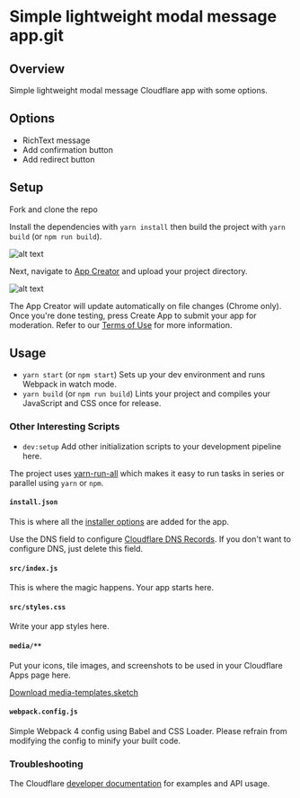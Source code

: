 [build]: ./media/build.gif "Build create-cloudflare-app"
[upload]: ./media/upload.gif "Upload create-cloudflare-app"

# Simple lightweight modal message app.git

## Overview

Simple lightweight modal message Cloudflare app with some options.

## Options

* RichText message
* Add confirmation button
* Add redirect button

## Setup

Fork and clone the repo

Install the dependencies with `yarn install` then build the project with `yarn build` (or `npm run build`).

![alt text][build]

Next, navigate to [App Creator](https://www.cloudflare.com/apps/developer/app-creator) and upload your project directory.

![alt text][upload]

The App Creator will update automatically on file changes (Chrome only). Once you're done testing, press Create App to submit your app for moderation. Refer to our [Terms of Use](https://www.cloudflare.com/apps/developer/docs/resources/terms-of-use) for more information.

## Usage

* `yarn start` (or `npm start`) Sets up your dev environment and runs Webpack in watch mode.
* `yarn build` (or `npm run build`) Lints your project and compiles your JavaScript and CSS once for release.

### Other Interesting Scripts

* `dev:setup` Add other initialization scripts to your development pipeline here.

The project uses [yarn-run-all](https://www.npmjs.com/package/yarn-run-all) which makes it easy to run tasks in series or parallel using `yarn` or `npm`.

#### `install.json`

This is where all the [installer options](https://www.cloudflare.com/apps/developer/docs/install-json) are added for the app.

Use the DNS field to configure [Cloudflare DNS Records](https://api.cloudflare.com/#dns-records-for-a-zone-properties). If you don't want to configure DNS, just delete this field.

#### `src/index.js`

This is where the magic happens. Your app starts here.

#### `src/styles.css`

Write your app styles here.

#### `media/**`

Put your icons, tile images, and screenshots to be used in your Cloudflare Apps page here.

[Download media-templates.sketch](https://github.com/CloudflareApps/MediaTemplates/raw/master/media-templates.sketch)

#### `webpack.config.js`

Simple Webpack 4 config using Babel and CSS Loader. Please refrain from modifying the config to minify your built code.

### Troubleshooting

The Cloudflare [developer documentation](https://www.cloudflare.com/apps/developer/docs/getting-started) for examples and API usage.
